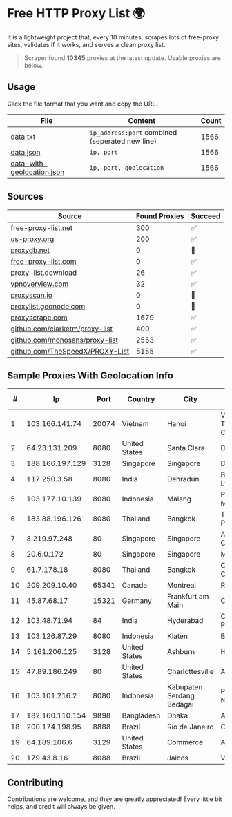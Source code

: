
# Free HTTP Proxy List 🌍

It is a lightweight project that, every 10 minutes, scrapes lots of free-proxy sites, validates if it works, and serves a clean proxy list.


> Scraper found **10345** proxies at the latest update. Usable proxies are below.

## Usage

Click the file format that you want and copy the URL.


|File|Content|Count|
|----|-------|-----|
|[data.txt](https://raw.githubusercontent.com/themiralay/Proxy-List-World/master/data.txt)|`ip_address:port` combined (seperated new line)|1566|
|[data.json](https://raw.githubusercontent.com/themiralay/Proxy-List-World/master/data.json)|`ip, port`|1566|
|[data-with-geolocation.json](https://raw.githubusercontent.com/themiralay/Proxy-List-World/master/data-with-geolocation.json)|`ip, port, geolocation`|1566|

## Sources

|Source|Found Proxies|Succeed|
|------|-------------|-------|
|[free-proxy-list.net](https://free-proxy-list.net)|300|✅|
|[us-proxy.org](https://www.us-proxy.org)|200|✅|
|[proxydb.net](http://proxydb.net)|0|🚫|
|[free-proxy-list.com](https://free-proxy-list.com/?page=&port=&type%5B%5D=http&type%5B%5D=https&up_time=0&search=Search)|0|✅|
|[proxy-list.download](https://www.proxy-list.download/HTTP)|26|✅|
|[vpnoverview.com](https://vpnoverview.com/privacy/anonymous-browsing/free-proxy-servers)|32|✅|
|[proxyscan.io](https://www.proxyscan.io)|0|🚫|
|[proxylist.geonode.com](https://proxylist.geonode.com/api/proxy-list?limit=300&page=1&sort_by=lastChecked&sort_type=desc&protocols=http,https)|0|🚫|
|[proxyscrape.com](https://api.proxyscrape.com/v2/?request=displayproxies&protocol=http&timeout=10000&country=all&ssl=all&anonymity=all)|1679|✅|
|[github.com/clarketm/proxy-list](https://raw.githubusercontent.com/clarketm/proxy-list/master/proxy-list-raw.txt)|400|✅|
|[github.com/monosans/proxy-list](https://raw.githubusercontent.com/monosans/proxy-list/main/proxies/http.txt)|2553|✅|
|[github.com/TheSpeedX/PROXY-List](https://raw.githubusercontent.com/TheSpeedX/PROXY-List/master/http.txt)|5155|✅|


## Sample Proxies With Geolocation Info

|#|Ip|Port|Country|City|Internet Service Provider|
|-|--|----|-------|----|-------------------------|
|1|103.166.141.74|20074|Vietnam|Hanoi|Viet NAM Cloud Technology Joint Stock Company|
|2|64.23.131.209|8080|United States|Santa Clara|DigitalOcean, LLC|
|3|188.166.197.129|3128|Singapore|Singapore|DigitalOcean, LLC|
|4|117.250.3.58|8080|India|Dehradun|Bharat Sanchar Nigam Ltd|
|5|103.177.10.139|8080|Indonesia|Malang|PT Nalendra Gigantara Media|
|6|183.88.196.126|8080|Thailand|Bangkok|Triple T Broadband Public Company Limited|
|7|8.219.97.248|80|Singapore|Singapore|Alibaba (US) Technology Co., Ltd.|
|8|20.6.0.172|80|Singapore|Singapore|Microsoft Corporation|
|9|61.7.178.18|8080|Thailand|Bangkok|CAT Telecom Public Company Limited|
|10|209.209.10.40|65341|Canada|Montreal|Rica Web Services|
|11|45.87.68.17|15321|Germany|Frankfurt am Main|Cogent Communications|
|12|103.48.71.94|84|India|Hyderabad|Country Online Services PVT LTD|
|13|103.126.87.29|8080|Indonesia|Klaten|BINTANGPERKASAORION|
|14|5.161.206.125|3128|United States|Ashburn|Hetzner Online GmbH|
|15|47.89.186.249|80|United States|Charlottesville|Alibaba.com LLC|
|16|103.101.216.2|8080|Indonesia|Kabupaten Serdang Bedagai|PT Duta Trans Nusantara Network|
|17|182.160.110.154|9898|Bangladesh|Dhaka|Aamra Networks Limited|
|18|200.174.198.95|8888|Brazil|Rio de Janeiro|Claro S.A|
|19|64.189.106.6|3129|United States|Commerce|Apogee Telecom Inc.|
|20|179.43.8.16|8088|Brazil|Jaicos|Voex Telecom Ltda|



## Contributing

Contributions are welcome, and they are greatly appreciated! Every
little bit helps, and credit will always be given.

